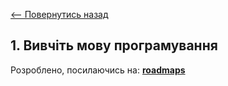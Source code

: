 [<-- Повернутись назад](docs/devops/index.md)

## 1.  Вивчіть мову програмування

Розроблено, посилаючись на: 
**[roadmaps](https://roadmap.sh/devops)**